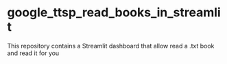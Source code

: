 # google_ttsp_read_books_in_streamlit
This repository contains a Streamlit dashboard that allow read a .txt book and read it for you
